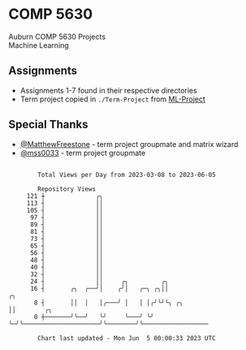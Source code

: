 # COMP 5630
Auburn COMP 5630 Projects  
Machine Learning

## Assignments
- Assignments 1-7 found in their respective directories
- Term project copied in `./Term-Project` from [ML-Project](https://github.com/wumphlett/ML-Project)

## Special Thanks
- [@MatthewFreestone](https://github.com/MatthewFreestone) - term project groupmate and matrix wizard
- [@mss0033](https://github.com/mss0033) - term project groupmate

```

        Total Views per Day from 2023-03-08 to 2023-06-05

        Repository Views
     121 ┼              ╭╮
     113 ┤              ││
     105 ┤              ││
      97 ┤              ││
      89 ┤              ││
      81 ┤              ││
      73 ┤              ││
      65 ┤              ││
      56 ┤              ││
      48 ┤              ││
      40 ┤              ││
      32 ┤              ││
      24 ┤              ││     ╭╮         ╭╮
      16 ┤       ╭╮  ╭──╯│    ╭╯│   ╭─╮ ╭╮││                         ╭╮
       8 ┤       ││  │   │╭───╯ │   │ │╭╯╰╯╰╮ ╭╮                     ││        ╭╮
       0 ┼───────╯╰──╯   ╰╯     ╰───╯ ╰╯    ╰─╯╰─────────────────────╯╰────────╯╰──────────────────

        Chart last updated - Mon Jun  5 00:00:33 2023 UTC
        
```
